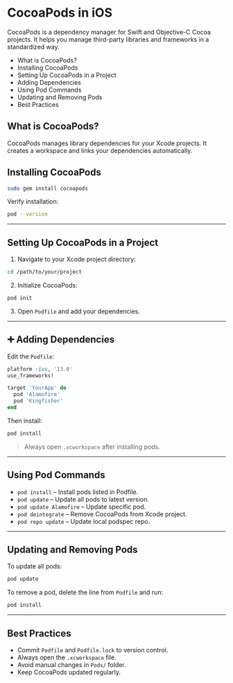 
# CocoaPods in iOS

CocoaPods is a dependency manager for Swift and Objective-C Cocoa projects. It helps you manage third-party libraries and frameworks in a standardized way.

- What is CocoaPods?
- Installing CocoaPods
- Setting Up CocoaPods in a Project
- Adding Dependencies
- Using Pod Commands
- Updating and Removing Pods
- Best Practices


## What is CocoaPods?

CocoaPods manages library dependencies for your Xcode projects. It creates a workspace and links your dependencies automatically.


## Installing CocoaPods

```bash
sudo gem install cocoapods
```

Verify installation:

```bash
pod --version
```

---

## Setting Up CocoaPods in a Project

1. Navigate to your Xcode project directory:

```bash
cd /path/to/your/project
```

2. Initialize CocoaPods:

```bash
pod init
```

3. Open `Podfile` and add your dependencies.

---

## ➕ Adding Dependencies

Edit the `Podfile`:

```ruby
platform :ios, '13.0'
use_frameworks!

target 'YourApp' do
  pod 'Alamofire'
  pod 'Kingfisher'
end
```

Then install:

```bash
pod install
```

> Always open `.xcworkspace` after installing pods.

---

## Using Pod Commands

- `pod install` – Install pods listed in Podfile.
- `pod update` – Update all pods to latest version.
- `pod update Alamofire` – Update specific pod.
- `pod deintegrate` – Remove CocoaPods from Xcode project.
- `pod repo update` – Update local podspec repo.

---

## Updating and Removing Pods

To update all pods:

```bash
pod update
```

To remove a pod, delete the line from `Podfile` and run:

```bash
pod install
```

---

## Best Practices

- Commit `Podfile` and `Podfile.lock` to version control.
- Always open the `.xcworkspace` file.
- Avoid manual changes in `Pods/` folder.
- Keep CocoaPods updated regularly.
